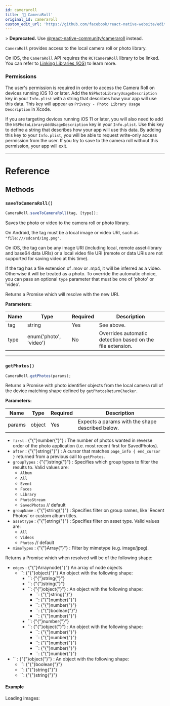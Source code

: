 ```yaml
---
id: cameraroll
title: '🚧 CameraRoll'
original_id: cameraroll
custom_edit_url: 'https://github.com/facebook/react-native-website/edit/master/website/versioned_docs/version-0.58/cameraroll.md'
---
```


&gt; **Deprecated.** Use [@react-native-community/cameraroll](https://github.com/react-native-community/react-native-cameraroll) instead.

`CameraRoll` provides access to the local camera roll or photo library.

On iOS, the `CameraRoll` API requires the `RCTCameraRoll` library to be linked. You can refer to [Linking Libraries (iOS)](linking-libraries-ios.md) to learn more.

### Permissions

The user's permission is required in order to access the Camera Roll on devices running iOS 10 or later. Add the `NSPhotoLibraryUsageDescription` key in your `Info.plist` with a string that describes how your app will use this data. This key will appear as `Privacy - Photo Library Usage Description` in Xcode.

If you are targeting devices running iOS 11 or later, you will also need to add the `NSPhotoLibraryAddUsageDescription` key in your `Info.plist`. Use this key to define a string that describes how your app will use this data. By adding this key to your `Info.plist`, you will be able to request write-only access permission from the user. If you try to save to the camera roll without this permission, your app will exit.

---

# Reference

## Methods

### `saveToCameraRoll()`

```jsx
CameraRoll.saveToCameraRoll(tag, [type]);
```

Saves the photo or video to the camera roll or photo library.

On Android, the tag must be a local image or video URI, such as `"file:///sdcard/img.png"`.

On iOS, the tag can be any image URI (including local, remote asset-library and base64 data URIs) or a local video file URI (remote or data URIs are not supported for saving video at this time).

If the tag has a file extension of .mov or .mp4, it will be inferred as a video. Otherwise it will be treated as a photo. To override the automatic choice, you can pass an optional `type` parameter that must be one of 'photo' or 'video'.

Returns a Promise which will resolve with the new URI.

**Parameters:**

| Name | Type                   | Required | Description                                                |
| ---- | ---------------------- | -------- | ---------------------------------------------------------- |
| tag  | string                 | Yes      | See above.                                                 |
| type | enum('photo', 'video') | No       | Overrides automatic detection based on the file extension. |

---

### `getPhotos()`

```jsx
CameraRoll.getPhotos(params);
```

Returns a Promise with photo identifier objects from the local camera roll of the device matching shape defined by `getPhotosReturnChecker`.

**Parameters:**

| Name   | Type   | Required | Description                                      |
| ------ | ------ | -------- | ------------------------------------------------ |
| params | object | Yes      | Expects a params with the shape described below. |

- `first` : {"{"}number{"}"} : The number of photos wanted in reverse order of the photo application (i.e. most recent first for SavedPhotos).
- `after` : {"{"}string{"}"} : A cursor that matches `page_info { end_cursor }` returned from a previous call to `getPhotos`.
- `groupTypes` : {"{"}string{"}"} : Specifies which group types to filter the results to. Valid values are:
  - `Album`
  - `All`
  - `Event`
  - `Faces`
  - `Library`
  - `PhotoStream`
  - `SavedPhotos` // default
- `groupName` : {"{"}string{"}"} : Specifies filter on group names, like 'Recent Photos' or custom album titles.
- `assetType` : {"{"}string{"}"} : Specifies filter on asset type. Valid values are:
  - `All`
  - `Videos`
  - `Photos` // default
- `mimeTypes` : {"{"}Array{"}"} : Filter by mimetype (e.g. image/jpeg).

Returns a Promise which when resolved will be of the following shape:

- `edges` : {"{"}Arraynode{"}"} An array of node objects
  - ``: {"{"}object{"}"} An object with the following shape:
    - ``: {"{"}string{"}"}
    - ``: {"{"}string{"}"}
    - ``: {"{"}object{"}"} : An object with the following shape:
      - ``: {"{"}string{"}"}
      - ``: {"{"}number{"}"}
      - ``: {"{"}number{"}"}
      - ``: {"{"}boolean{"}"}
      - ``: {"{"}number{"}"}
    - ``: {"{"}number{"}"}
    - ``: {"{"}object{"}"} : An object with the following shape:
      - ``: {"{"}number{"}"}
      - ``: {"{"}number{"}"}
      - ``: {"{"}number{"}"}
      - ``: {"{"}number{"}"}
      - ``: {"{"}number{"}"}
- `` : {"{"}object{"}"} : An object with the following shape:
  - ``: {"{"}boolean{"}"}
  - ``: {"{"}string{"}"}
  - ``: {"{"}string{"}"}

#### Example

Loading images:

```jsx
```
